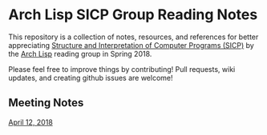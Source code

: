 # Arch Lisp SICP Group Reading Notes 

This repository is a collection of notes, resources, and references for better appreciating [Structure and Interpretation of Computer Programs (SICP)][0] by the [Arch Lisp][1] reading group in Spring 2018.

Please feel free to improve things by contributing!  Pull requests, wiki updates, and creating github issues are welcome!

[0]: http://mitpress.mit.edu/sites/default/files/sicp/index.html
[1]: https://www.meetup.com/Arch-Lisp/

## Meeting Notes

[April 12, 2018](https://github.com/archlisp/sicp-group-reading/blob/master/2018-04-12.md)
